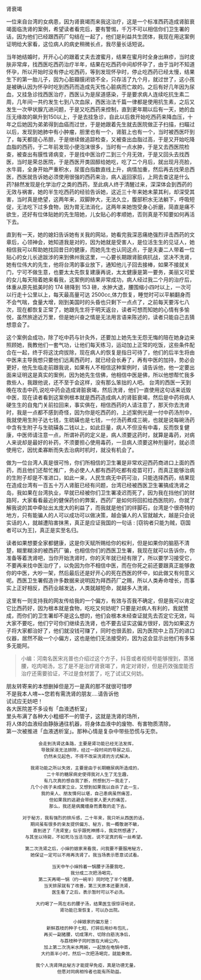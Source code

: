 肾衰竭

一位来自台湾的女病患，因为肾衰竭而来我这治疗，这是一个标准西药造成肾脏衰竭面临洗肾的案例，希望读者看完后，要有警惕，千万不可以相信你们卫生署的话，因为他们已经跟西药厂勾结在一起了，他们是利益共生团体，我现在用这案例证明给大家看，这位病人的病史稍微长点，我尽量长话短说。

当年她结婚时，开开心心的跟着丈夫去渡蜜月，结果在蜜月时全身出麻疹，当时皮肤非常痒，找西医吃西药治疗半年，结果在吃西药中间却怀孕了，由于当时不知道怀孕，所以开始时没有停止吃西药，等到发现怀孕时，停止吃西药已经太慢，结果生下的第一胎儿子，因为心脏瓣膜闭锁不全，只存活了九个月，就过世了，这小孩是被确认因为怀孕时吃到西药而造成先天性心脏病而亡故的。之后有好几年因为尿血，又挂急诊找西医治疗，西医认为是尿道感染，于是要求病人连续吃抗生素二周，几年间一共约发生七到八次血尿，西医治法千篇一律都是使用抗生素，之后又发生一次甲状腺亢进问题，于是又吃西药来控制，直到更年期以后有一天，她的血压无缘故的飙升到150以上，于是去挂急诊，自此以后救开始吃西药来降血压，十年之后她因为弟弟得到血癌而过世，于是她跟着先生就去医院做正子扫描，扫瞄过以后，发现到她肺中有小肿瘤，胆里也有一个，肾脏上也有一个，当时被西医吓到了，每天都提心吊胆，于是继续做追踪检查，又被查出血脂过高，于是又开始吃降血脂的西药，于二年前发现小便泡沫很多，当时有一点水肿，于是又去西医院检查，被查出有膜性肾病变，于是找中医治疗二到三个月无效，于是又回头去找西医，当时是荣总医院，于是西医开类固醇给她吃，吃了二个月后，就出现月亮脸，水牛肩，全身开始严重积水，尿蛋白指数直线上升，病情加重，然后再去找荣总西医，西医就告诉她必须使用很强的西药来治，病人返回家后，上网去查这是什么药?赫然发现是化学治疗之类的西药，至此病人终于清醒过来，深深体会到西药的无效与祸害，她的半生吃西药的经验告诉她，这近三十年来她未蒙其利，却深受其害，当时真是绝望，这两年来，双脚肿大，无法久立，腹部积水无法躺下，呼吸短促，无法吃下过多食物，因为胃无法消化，这两年来她饱受身心折磨，简直是痛不欲生，还好有位体贴她的先生陪她，儿女贴心的孝顺她，否则真是不知要如何再活下去。

直到有一天，她的媳妇告诉她有关我的网站，她看完我深恶痛绝强烈评击西药的文章后，心领神会，她知道我是对的，因为她就是受害人，是位活生生的见证人，她相信我可以帮助她找回昔日的健康，而她先生也认同这点，于是夫妻二人带着一位贴心的女儿长途跋涉的来到佛州我这里，一心要长期跟肾脏病抗战，坚决不洗肾，她有位伟大的先生，他将台湾的事业放下，通知他儿子回去接棒，如果不接就关门，宁可不做生意，也要太太先恢复建康再说，太太健康是第一要务，美丽又可爱的女儿每天陪着她来看我，这案例的结果非常成功，病人经过我二个月的治疗后，体重从原先抵美时的 174 磅降到 153 磅，水肿大退，腰围缩小四吋以上，一次可以行走十公里以上，每天最高量可达 2500cc,体力恢复，睡觉时可以平躺翻身而不会气喘，食量大增，刚到美国时的头昏也只剩下一点点了，之前每天要泻七八次，现在都恢复正常了，她跟先生将于明天返台，读者可想而知她的心情有多愉悦，虽然旅途近万里，但是她兴奋之情是无法用言语来陈述的，读者只能自己去猜想意会了。

这个案例会成功，除了吃中药与针灸外，还要加上她先生无怨无悔的陪在她身边来照顾她，我教他们一套气功，让他们每天练习，运动加上正常的吃饭，这些条件配合在一起，终于将这沈疴拔除，现在病人的恢复是指日可待了，他们的后半生将由中医来主导我想只要他们远离西药时，就已经会长寿了，再有中医的加持，势必会更好，他先生临走前跟我说，如果有人不相信这种案例时，请告诉他，他一定要出面来证明这是真实的案例，因为她先生信佛，他相信中医是佛，所以他想帮忙我多救些人，我跟他说，还不至于会这样，没有那么笨拙的人吧。
台湾的西医一天到晚在攻击中药,说吃中药会造成肾脏衰竭，然后洗肾，他们一直使用这句话来诋毁中医，现在读者看到这案例根本就是西药造成病人的肾脏衰竭，然后是中药将病人硬生生的自鬼门关前拉回来，事实俱在，相信西药的人请注意了，那天你去洗肾时，我是一点都不感到奇怪，因为你是吃西药的，上述案例光是一付中药汤剂中，我就使用生附子达七钱，生硫磺也是七钱，一付汤药煮成三碗，也就是说每碗汤药中含有生附子与生硫磺各二钱以上，如此巨量，病人不但没有中毒，反而恢复健康，中医师请注意一点，所谓补药的定义是，病人须要这药时，就算是毒药，对病人来说却是最好的补药，不须要担心使用毒药，一旦病人须要这种剂量时，就必须使用它，因忧柔寡断而失去治病时机时，就没有机会了。

做为一位台湾人真是很可怜，你们所相信的卫生署是非常欢迎西药商进口上面的西药，而且他们还帮忙推广，务必使人人都有西药吃都有疫苗可打，而真正能够治病的生附子却是不准进口，如此一来，人民生病无中药可治，只能选择西药，结果现在造成台湾有一百五十万人肾脏已经有问题，台湾已经被西医卫生署搞成洗肾之岛，我如果在台湾执业，早就已经被你们卫生署凌迟而死了，因为我在挡他们的财路阿，大家看看最近的健保药价的弊案，西药厂是如何将回扣给西医院的，你就了解我说的其中牵扯出太庞大的利益了，而我就是他们的绊脚石，台湾是个很奇特的地方，只有能骗人的人可以成功可以做决策，越会骗人的人官就越大，越是只会说实话的人，就越遭陷害抹黑，真正是应证我国的一句话 : [窃钩者只能为贼，窃国者可以为王]，真正是实至名归。

读者如果想要全家都健康，这是你天赋所赐给你的权利，但是如果你的脑筋不清楚，糊里糊涂的被西药厂骗，也相信你们的西医卫生署，我现在就可以告诉你，你准备等着洗肾吧，当你开始洗肾时，你的天年就已经有限了，所以要学习接受它，不要再来找中医治疗了，以免因为你不相信中医，而在你死之前还要跟真正能够救你的中医，大吵一架，然后最后还是好开心的死在西医的怀中，如此做又有何意义呢。西医卫生署假造许多数据来说明因为拜西药厂之赐，所以人类寿命增长，而事实上正好相反，西药业越发达，人类就越短命，就越多人洗肾。

这里有一则支持我的网友传给我的一个偏方，有效与否我不确定，但是我可以肯定它比西药好，因为根本就是食物，吃吃又何妨呢? 只要是对病人有利的，我就赞成，而你们的卫生署却不是这么想的，他们会根本未经查证就先去否定它无效，叫大家不要吃，他们宁可你们继续去洗肾，也不要去证实这偏方很好，因为如果这方子将大家都治好了，他们就没钱可赚了，同时也很丢脸，因为医院中上百万的进口仪器，居然不敌一个小偏方，这也是他们无法接受的，因为这会显示出他们有多笨多无能阿。

> 小编：河南名医宋兆普也介绍过这个方子，抖音或者视频号能够搜到，蒸猪腰，吃肉喝汤，忘了是不是治疗肾衰竭了，肯定对肾好，但是药效强度能否治疗还需要验证，不过是食材罢了，吃了试试又何妨。

朋友转寄来的本想删掉但是万一是真的那不就很可惜啰  
 不是我本人唷~~您若有需洗肾的朋友....请告诉他  
 试试应无妨吧！  
 各大医院差不多设有「血液透析室」  
 里头布满了各种大小粗细不一的管子，这就是洗肾的场所，  
 将人体的血液经由静脉通往机器，将身体血液中的废物、有害物质清除，  
 第一次被推进「血液透析室」。那种心情是复杂中带些恐慌与无奈。

                会走到洗肾这条路，主要是肾功能已经无法发挥，
                 导致尿液无法排除，经过一段时间的导尿之后，
                  仍然未见起色，不得不改采洗肾的方式解决。

             我肾功能之所以失效，主要是由于长期糖尿病所造成的，
                   二十年的糖尿病史使得我对人生了无生趣，
                  有几次真的想自我了断，然想到万一我走了，
             几个小孩子未成家立业，又想到如果我以自杀了此一生，
                 我的亲人、朋友情何以堪，自己患病虽然痛苦，
                    但如果我的逃避会带给家人更大的痛苦，
                    那么，我还是病魔缠身而勇敢的走下去。

          对于秘方，我有强烈的排斥感，二十年来，我只听从西医的话，
             期间虽有很多的亲友提供偏方、秘方，我一概敬谢不敏，
              直到进了「洗肾室」似乎跟死神搏斗，我突然想通了，
           与其坐以待毙，不如死马当活马医，说不定真的有一丝希望。

           第二次洗肾之后，小婶的娘家来看我，问我要不要服用秘方，
             她保证一定可以不用再洗肾了。我当场表示愿意试试看。

                     当天中午小婶拎着一锅腰子汤要我吃，
                            我分成二次把汤喝完，
                第二天再喝一锅（约一碗半）同时吃了半个猪腰，
                  当天排尿就有了改善，第三天原本还要洗肾，
                     医生看了之后，表示暂时可以不必洗。

               大约喝了一周左右的腰子汤，结果医生很惊讶地说，
                        肾功能已渐恢复，可以办出院。

                             小婶娘家的偏方是：
                   新鲜荔枝的种子七粒、打碎后用纱布包扎，
                  再买一副猪腰，切成薄片、切除白筋洗净后，
                        与荔枝种子同时放在大碗公内，
                  加上第二次洗米水两婉，一起放在电锅中蒸，
                 大约蒸半小时，然后一次把汤喝完，就能奏效。

               我个人洗肾拜此秘方才能提早免疫，真是功德无量，
                       但愿对同病相怜者也能有所助益。

